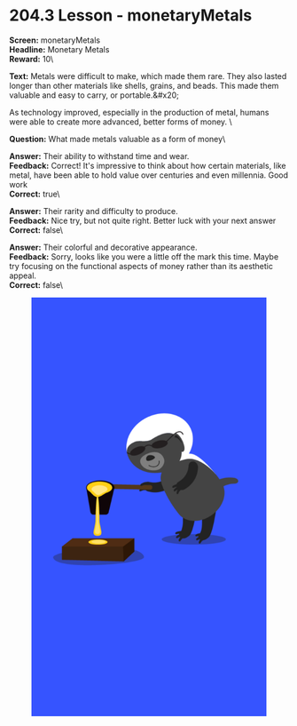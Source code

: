 # 204.3 Lesson - monetaryMetals

**Screen:** monetaryMetals\
**Headline:** Monetary Metals\
**Reward:** 10\

**Text:** Metals were difficult to make, which made them rare. They also lasted longer than other materials like shells, grains, and beads. This made them valuable and easy to carry, or portable.&amp;#x20;

As technology improved, especially in the production of metal, humans were able to create more advanced, better forms of money.
\

**Question:** What made metals valuable as a form of money\

**Answer:** Their ability to withstand time and wear.\
**Feedback:** Correct! It&#x27;s impressive to think about how certain materials, like metal, have been able to hold value over centuries and even millennia. Good work\
**Correct:** true\

**Answer:** Their rarity and difficulty to produce.\
**Feedback:** Nice try, but not quite right. Better luck with your next answer\
**Correct:** false\

**Answer:** Their colorful and decorative appearance.\
**Feedback:** Sorry, looks like you were a little off the mark this time. Maybe try focusing on the functional aspects of money rather than its aesthetic appeal.\
**Correct:** false\


<figure><img src="../.gitbook/assets/204-03.png" alt=""><figcaption></figcaption></figure>

